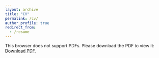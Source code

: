 ```yaml
---
layout: archive
title: "CV"
permalink: /cv/
author_profile: true
redirect_from:
  - /resume
---
```


<object data="../files/cv.pdf" type="application/pdf" width="700px" height="700px">
    <!--
<embed src="../files/Michele Bannister - cv.pdf">
-->
        <p>This browser does not support PDFs. Please download the PDF to view it: <a href="../files/Michele Bannister - cv.pdf">Download PDF</a>.</p>
    <!--</embed>-->
</object>
